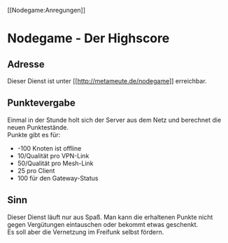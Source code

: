 [[Nodegame:Anregungen]]

# Nodegame - Der Highscore

## Adresse
Dieser Dienst ist unter [[http://metameute.de/nodegame]] erreichbar.

## Punktevergabe
Einmal in der Stunde holt sich der Server aus dem Netz und berechnet die neuen Punktestände.<br>
Punkte gibt es für:
 * -100 Knoten ist offline
 * 10/Qualität pro VPN-Link
 * 50/Qualität pro Mesh-Link
 * 25 pro Client
 * 100 für den Gateway-Status

## Sinn
Dieser Dienst läuft nur aus Spaß. Man kann die erhaltenen Punkte nicht gegen Vergütungen eintauschen oder bekommt etwas geschenkt.<br>
Es soll aber die Vernetzung im Freifunk selbst fördern.
